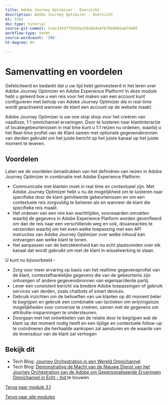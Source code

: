 ```yaml
---
title: Adobe Journey Optimizer - Overzicht
description: Adobe Journey Optimizer - Overzicht
kt: 5342
doc-type: tutorial
source-git-commit: 2cdc145d7f3933ec593db4e6f67b60961a674405
workflow-type: tm+mt
source-wordcount: '396'
ht-degree: 0%

---
```


# Samenvatting en voordelen

Gefeliciteerd en bedankt dat u uw tijd hebt geïnvesteerd in het leren over Adobe Journey Optimizer en Adobe Experience Platform!
In deze module hebt u geleerd hoe u een reis voor het maken van een account kunt configureren met behulp van Adobe Journey Optimizer die in real-time wordt geactiveerd wanneer de klant een account op de website maakt.

Adobe Journey Optimizer is uw one stop shop voor het creëren van naadloze, 1:1 omnichannel ervaringen. Door te luisteren naar klantinteractie of locatiegebeurtenissen in real time kunt u 1:1 reizen nu ordenen, waarbij u het Real-time profiel van de Klant samen met optionele gegevensbronnen van derden gebruikt om het juiste bericht op het juiste kanaal op het juiste moment te leveren.

## Voordelen

Laten we de voordelen benadrukken van het definiëren van reizen in Adobe Journey Optimizer in combinatie met Adobe Experience Platform:

- Communicatie met klanten moet in real time en contextueel zijn. Met Adobe Journey Optimizer hebt u nu de mogelijkheid om te luisteren naar specifieke door de klant geïnitieerde gebeurtenissen en om een contextuele reis zorgvuldig te beheren als en wanneer de klant die specifieke reis maakt.
- Het ordenen van een reis kan wachttijden, voorwaarden omvatten waarbij de gegevens in Adobe Experience Platform worden geverifieerd om dan de reis naar een verschillende weg en ook, douaneacties te verzenden waarbij om het even welke toepassing met een API instructies van Adobe Journey Optimizer over welke inhoud kan ontvangen aan welke klant te tonen.
- Het aanpassen van de betrokkenheid kan nu echt plaatsvinden over elk kanaal dat wordt gebruikt om met de klant in wisselwerking te staan.

U kunt nu bijvoorbeeld -

- Zorg voor meer ervaring op basis van het realtime gegevensprofiel van de klant, contextafhankelijke gegevens die van de gebeurtenis zijn ontvangen of andere gegevensbronnen van eigenaar/derde partij.
- Lever een consistent bericht via bredere Adobe toepassingen of gebruik services van derden, zoals chatbots of smart devices.
- Gebruik inzichten om de behoeften van uw klanten op dit moment beter te begrijpen en gebruik een combinatie van tactieken om wrijvingsloze mogelijkheden voor conversie te creëren, samen met de gegevens om attributie-inspanningen te ondersteunen.
- Doorgaan met het ontwikkelen van de relatie door te begrijpen wat de klant op dat moment nodig heeft en een tijdige en contextuele follow-up te coördineren die herhaalde aankopen zal aansturen en de waarde van de levensduur van de klant zal verhogen

## Bekijk dit

- Tech Blog: [ Journey Orchestration in een Wereld Omnichannel ](https://medium.com/adobetech/journey-orchestration-in-an-omnichannel-world-3a2d32d556d9)
- Tech Blog: [ Demonstrating de Macht van de Nieuwe Dienst van het Journey Orchestration van de Adobe om Gepersonaliseerde Ervaringen Omnichannel in Echt - tijd ](https://medium.com/adobetech/demonstrating-the-power-of-adobes-new-journey-orchestration-service-to-build-personalized-aa60d88cd34) te bouwen

[Terug naar module 3.1](./journey-orchestration-create-account.md)

[Terug naar alle modules](../../../overview.md)
